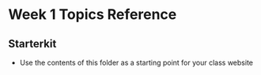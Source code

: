 # Week 1 Topics Reference

## Starterkit
- Use the contents of this folder as a starting point for your class website